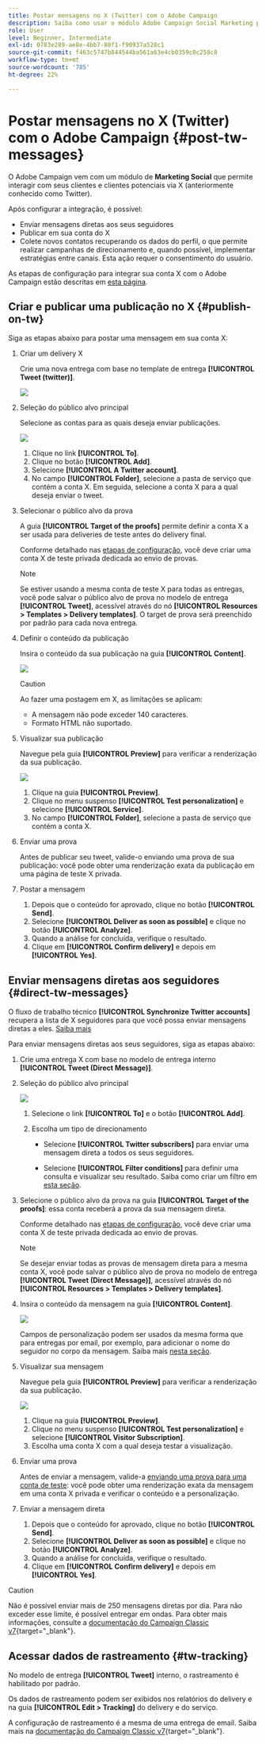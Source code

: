 ```yaml
---
title: Postar mensagens no X (Twitter) com o Adobe Campaign
description: Saiba como usar o módulo Adobe Campaign Social Marketing para postar mensagens no X (anteriormente conhecido como Twitter) e enviar mensagens diretas aos seus seguidores
role: User
level: Beginner, Intermediate
exl-id: 0783e289-ae8e-4bb7-80f1-f90937a528c1
source-git-commit: f463c5747b844544ba561a63e4cb0359c0c258c8
workflow-type: tm+mt
source-wordcount: '785'
ht-degree: 22%

---
```



# Postar mensagens no X (Twitter) com o Adobe Campaign {#post-tw-messages}

O Adobe Campaign vem com um módulo de **Marketing Social** que permite interagir com seus clientes e clientes potenciais via X (anteriormente conhecido como Twitter).

Após configurar a integração, é possível:

* Enviar mensagens diretas aos seus seguidores
* Publicar em sua conta do X
* Colete novos contatos recuperando os dados do perfil, o que permite realizar campanhas de direcionamento e, quando possível, implementar estratégias entre canais. Esta ação requer o consentimento do usuário.


As etapas de configuração para integrar sua conta X com o Adobe Campaign estão descritas em [esta página](../connect/ac-tw.md).

## Criar e publicar uma publicação no X {#publish-on-tw}

Siga as etapas abaixo para postar uma mensagem em sua conta X:

1. Criar um delivery X

   Crie uma nova entrega com base no template de entrega **[!UICONTROL Tweet (twitter)]**.

   ![](assets/tw-new-delivery.png)

1. Seleção do público alvo principal

   Selecione as contas para as quais deseja enviar publicações.

   ![](assets/tw-define-target.png)

   1. Clique no link **[!UICONTROL To]**.
   1. Clique no botão **[!UICONTROL Add]**.
   1. Selecione **[!UICONTROL A Twitter account]**.
   1. No campo **[!UICONTROL Folder]**, selecione a pasta de serviço que contém a conta X. Em seguida, selecione a conta X para a qual deseja enviar o tweet.

1. Selecionar o público alvo da prova

   A guia **[!UICONTROL Target of the proofs]** permite definir a conta X a ser usada para deliveries de teste antes do delivery final.

   Conforme detalhado nas [etapas de configuração](../connect/ac-tw.md#tw-test-account), você deve criar uma conta X de teste privada dedicada ao envio de provas.

   >[!NOTE]
   >
   >Se estiver usando a mesma conta de teste X para todas as entregas, você pode salvar o público alvo de prova no modelo de entrega **[!UICONTROL Tweet]**, acessível através do nó **[!UICONTROL Resources > Templates > Delivery templates]**. O target de prova será preenchido por padrão para cada nova entrega.

1. Definir o conteúdo da publicação

   Insira o conteúdo da sua publicação na guia **[!UICONTROL Content]**.

   ![](assets/tw-delivery-content.png)

   >[!CAUTION]
   >
   >Ao fazer uma postagem em X, as limitações se aplicam:
   >
   >* A mensagem não pode exceder 140 caracteres.
   >* Formato HTML não suportado.
   >

1. Visualizar sua publicação

   Navegue pela guia **[!UICONTROL Preview]** para verificar a renderização da sua publicação.

   ![](assets/tw-delivery-preview.png)

   1. Clique na guia **[!UICONTROL Preview]**.
   1. Clique no menu suspenso **[!UICONTROL Test personalization]** e selecione **[!UICONTROL Service]**.
   1. No campo **[!UICONTROL Folder]**, selecione a pasta de serviço que contém a conta X.

1. Enviar uma prova

   Antes de publicar seu tweet, valide-o enviando uma prova de sua publicação: você pode obter uma renderização exata da publicação em uma página de teste X privada.

1. Postar a mensagem

   1. Depois que o conteúdo for aprovado, clique no botão **[!UICONTROL Send]**.
   1. Selecione **[!UICONTROL Deliver as soon as possible]** e clique no botão **[!UICONTROL Analyze]**.
   1. Quando a análise for concluída, verifique o resultado.
   1. Clique em **[!UICONTROL Confirm delivery]** e depois em **[!UICONTROL Yes]**.

## Enviar mensagens diretas aos seguidores {#direct-tw-messages}

O fluxo de trabalho técnico **[!UICONTROL Synchronize Twitter accounts]** recupera a lista de X seguidores para que você possa enviar mensagens diretas a eles. [Saiba mais](../connect/ac-tw.md#synchro-tw-accounts)

Para enviar mensagens diretas aos seus seguidores, siga as etapas abaixo:

1. Crie uma entrega X com base no modelo de entrega interno **[!UICONTROL Tweet (Direct Message)]**.

1. Seleção do público alvo principal

   ![](assets/tw-dm-define-target.png)

   1. Selecione o link **[!UICONTROL To]** e o botão **[!UICONTROL Add]**.

   1. Escolha um tipo de direcionamento

      * Selecione **[!UICONTROL Twitter subscribers]** para enviar uma mensagem direta a todos os seus seguidores.

      * Selecione **[!UICONTROL Filter conditions]** para definir uma consulta e visualizar seu resultado. Saiba como criar um filtro em [esta seção](../audiences/create-filters.md#advanced-filters).

1. Selecione o público alvo da prova na guia **[!UICONTROL Target of the proofs]**: essa conta receberá a prova da sua mensagem direta.

   Conforme detalhado nas [etapas de configuração](../connect/ac-tw.md#tw-test-account), você deve criar uma conta X de teste privada dedicada ao envio de provas.


   >[!NOTE]
   >
   >Se desejar enviar todas as provas de mensagem direta para a mesma conta X, você pode salvar o público alvo de prova no modelo de entrega **[!UICONTROL Tweet (Direct Message)]**, acessível através do nó **[!UICONTROL Resources > Templates > Delivery templates]**.

1. Insira o conteúdo da mensagem na guia **[!UICONTROL Content]**.

   ![](assets/tw-dm-content.png)

   Campos de personalização podem ser usados da mesma forma que para entregas por email, por exemplo, para adicionar o nome do seguidor no corpo da mensagem. Saiba mais [nesta seção](../send/personalize.md).

1. Visualizar sua mensagem

   Navegue pela guia **[!UICONTROL Preview]** para verificar a renderização da sua publicação.

   ![](assets/tw-dm-preview.png)

   1. Clique na guia **[!UICONTROL Preview]**.
   1. Clique no menu suspenso **[!UICONTROL Test personalization]** e selecione **[!UICONTROL Visitor Subscription]**.
   1. Escolha uma conta X com a qual deseja testar a visualização.

1. Enviar uma prova

   Antes de enviar a mensagem, valide-a [enviando uma prova para uma conta de teste](../send/preview-and-proof.md): você pode obter uma renderização exata da mensagem em uma conta X privada e verificar o conteúdo e a personalização.

1. Enviar a mensagem direta

   1. Depois que o conteúdo for aprovado, clique no botão **[!UICONTROL Send]**.
   1. Selecione **[!UICONTROL Deliver as soon as possible]** e clique no botão **[!UICONTROL Analyze]**.
   1. Quando a análise for concluída, verifique o resultado.
   1. Clique em **[!UICONTROL Confirm delivery]** e depois em **[!UICONTROL Yes]**.

>[!CAUTION]
>
>Não é possível enviar mais de 250 mensagens diretas por dia. Para não exceder esse limite, é possível entregar em ondas. Para obter mais informações, consulte a [documentação do Campaign Classic v7](https://experienceleague.adobe.com/docs/campaign-classic/using/sending-messages/key-steps-when-creating-a-delivery/steps-sending-the-delivery.html#sending-using-multiple-waves){target="_blank"}.


## Acessar dados de rastreamento {#tw-tracking}

No modelo de entrega **[!UICONTROL Tweet]** interno, o rastreamento é habilitado por padrão.

Os dados de rastreamento podem ser exibidos nos relatórios do delivery e na guia **[!UICONTROL Edit > Tracking]** do delivery e do serviço.

A configuração de rastreamento é a mesma de uma entrega de email. Saiba mais na [documentação do Campaign Classic v7](https://experienceleague.adobe.com/docs/campaign-classic/using/sending-messages/monitoring-deliveries/about-delivery-monitoring.html?lang=pt-BR){target="_blank"}.

